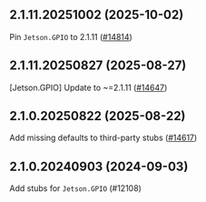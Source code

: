 ## 2.1.11.20251002 (2025-10-02)

Pin `Jetson.GPIO` to 2.1.11 ([#14814](https://github.com/python/typeshed/pull/14814))

## 2.1.11.20250827 (2025-08-27)

[Jetson.GPIO] Update to ~=2.1.11 ([#14647](https://github.com/python/typeshed/pull/14647))

## 2.1.0.20250822 (2025-08-22)

Add missing defaults to third-party stubs ([#14617](https://github.com/python/typeshed/pull/14617))

## 2.1.0.20240903 (2024-09-03)

Add stubs for `Jetson.GPIO` (#12108)

